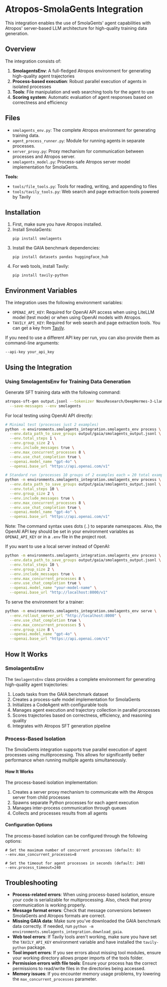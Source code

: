 # Atropos-SmolaGents Integration

This integration enables the use of SmolaGents' agent capabilities with Atropos' server-based LLM architecture for high-quality training data generation.

## Overview

The integration consists of:

1. **SmolagentsEnv**: A full-fledged Atropos environment for generating high-quality agent trajectories
2. **Process-based execution**: Robust parallel execution of agents in isolated processes
3. **Tools**: File manipulation and web searching tools for the agent to use
4. **Scoring system**: Automatic evaluation of agent responses based on correctness and efficiency

## Files

- `smolagents_env.py`: The complete Atropos environment for generating training data.
- `agent_process_runner.py`: Module for running agents in separate processes.
- `server_proxy.py`: Proxy mechanism for communication between processes and Atropos server.
- `smolagents_model.py`: Process-safe Atropos server model implementation for SmolaGents.

**Tools:**
- `tools/file_tools.py`: Tools for reading, writing, and appending to files
- `tools/tavily_tools.py`: Web search and page extraction tools powered by Tavily

## Installation

1. First, make sure you have Atropos installed.
2. Install SmolaGents:
   ```
   pip install smolagents
   ```
3. Install the GAIA benchmark dependencies:
   ```
   pip install datasets pandas huggingface_hub
   ```
4. For web tools, install Tavily:
   ```
   pip install tavily-python
   ```

## Environment Variables

The integration uses the following environment variables:

- `OPENAI_API_KEY`: Required for OpenAI API access when using LiteLLM model (test mode) or when using OpenAI models with Atropos.
- `TAVILY_API_KEY`: Required for web search and page extraction tools. You can get a key from [Tavily](https://tavily.com/).

If you need to use a different API key per run, you can also provide them as command-line arguments:
```
--api-key your_api_key
```

## Using the Integration

### Using SmolagentsEnv for Training Data Generation

Generate SFT training data with the following command:

```bash
atropos-sft-gen output.jsonl --tokenizer NousResearch/DeepHermes-3-Llama-3-8B-Preview \
  --save-messages --env smolagents
```

For local testing using OpenAI API directly:

```bash
# Minimal test (processes just 2 examples)
python -m environments.smolagents_integration.smolagents_env process \
  --env.data_path_to_save_groups output/gaia/smolagents_output.jsonl \
  --env.total_steps 1 \
  --env.group_size 2 \
  --env.include_messages true \
  --env.max_concurrent_processes 8 \
  --env.use_chat_completion true \
  --openai.model_name "gpt-4o" \
  --openai.base_url "https://api.openai.com/v1"
```

```bash
# Standard run (processes 10 groups of 2 examples each = 20 total examples)
python -m environments.smolagents_integration.smolagents_env process \
  --env.data_path_to_save_groups output/gaia/smolagents_output.jsonl \
  --env.total_steps 10 \
  --env.group_size 2 \
  --env.include_messages true \
  --env.max_concurrent_processes 8 \
  --env.use_chat_completion true \
  --openai.model_name "gpt-4o" \
  --openai.base_url "https://api.openai.com/v1"
```

Note: The command syntax uses dots (`.`) to separate namespaces. Also, the OpenAI API key should be set in your environment variables as `OPENAI_API_KEY` or in a `.env` file in the project root.

If you want to use a local server instead of OpenAI:

```bash
python -m environments.smolagents_integration.smolagents_env process \
  --env.data_path_to_save_groups output/gaia/smolagents_output.jsonl \
  --env.total_steps 10 \
  --env.group_size 2 \
  --env.include_messages true \
  --env.max_concurrent_processes 8 \
  --env.use_chat_completion true \
  --openai.model_name "your-model-name" \
  --openai.base_url "http://localhost:8000/v1"
```

To serve the environment for a trainer:

```bash
python -m environments.smolagents_integration.smolagents_env serve \
  --env.rollout_server_url "http://localhost:8000" \
  --env.use_chat_completion true \
  --env.max_concurrent_processes 5 \
  --env.group_size 8 \
  --openai.model_name "gpt-4o" \
  --openai.base_url "https://api.openai.com/v1"
```

## How It Works

### SmolagentsEnv

The `SmolagentsEnv` class provides a complete environment for generating high-quality agent trajectories:

1. Loads tasks from the GAIA benchmark dataset
2. Creates a process-safe model implementation for SmolaGents
3. Initializes a CodeAgent with configurable tools
4. Manages agent execution and trajectory collection in parallel processes
5. Scores trajectories based on correctness, efficiency, and reasoning quality
6. Integrates with Atropos SFT generation pipeline

### Process-Based Isolation

The SmolaGents integration supports true parallel execution of agent processes using multiprocessing. This allows for significantly better performance when running multiple agents simultaneously.

#### How It Works

The process-based isolation implementation:
1. Creates a server proxy mechanism to communicate with the Atropos server from child processes
2. Spawns separate Python processes for each agent execution
3. Manages inter-process communication through queues
4. Collects and processes results from all agents

#### Configuration Options

The process-based isolation can be configured through the following options:

```
# Set the maximum number of concurrent processes (default: 8)
--env.max_concurrent_processes=8

# Set the timeout for agent processes in seconds (default: 240)
--env.process_timeout=240
```

## Troubleshooting

- **Process-related errors**: When using process-based isolation, ensure your code is serializable for multiprocessing. Also, check that proxy communication is working properly.
- **Message format errors**: Check that message conversions between SmolaGents and Atropos formats are correct.
- **Missing GAIA data**: Make sure you've downloaded the GAIA benchmark data correctly. If needed, run `python -m environments.smolagents_integration.download_gaia`.
- **Web tool errors**: If Tavily tools aren't working, make sure you have set the `TAVILY_API_KEY` environment variable and have installed the `tavily-python` package.
- **Tool import errors**: If you see errors about missing tool modules, ensure your working directory allows proper imports of the tools folder.
- **Permission errors with file tools**: Ensure your process has the correct permissions to read/write files in the directories being accessed.
- **Memory issues**: If you encounter memory usage problems, try lowering the `max_concurrent_processes` parameter.
